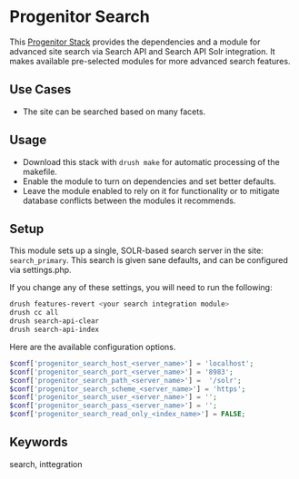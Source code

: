# Progenitor Search

This [Progenitor Stack](http://github.com/phase2/progenitor) provides the
dependencies and a module for advanced site search via Search API and
Search API Solr integration. It makes available pre-selected modules for more 
advanced search features.

## Use Cases

* The site can be searched based on many facets.

## Usage

* Download this stack with `drush make` for automatic processing of the makefile.
* Enable the module to turn on dependencies and set better defaults.
* Leave the module enabled to rely on it for functionality or to mitigate database
  conflicts between the modules it recommends.

## Setup

This module sets up a single, SOLR-based search server in the site: `search_primary`.
This search is given sane defaults, and can be configured via settings.php.

If you change any of these settings, you will need to run the following:

```bash
drush features-revert <your search integration module>
drush cc all
drush search-api-clear
drush search-api-index
```

Here are the available configuration options.

```php
$conf['progenitor_search_host_<server_name>'] = 'localhost';
$conf['progenitor_search_port_<server_name>'] = '8983';
$conf['progenitor_search_path_<server_name>'] =  '/solr';
$conf['progenitor_search_scheme_<server_name>'] = 'https';
$conf['progenitor_search_user_<server_name>'] = '';
$conf['progenitor_search_pass_<server_name>'] = '';
$conf['progenitor_search_read_only_<index_name>'] = FALSE;
```

## Keywords

search, inttegration

